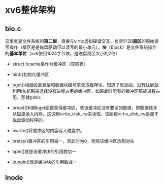 # xv6整体架构

## bio.c

这里就是文件系统的**第二层**，直接与virtio虚拟硬盘交互，负责512B**扇区**的原始读写操作（扇区是是磁盘驱动可以读写的最小单元）。**块**（Block）是文件系统操作的**基本单位**（xv6使用1024字节块，是磁盘扇区大小的2倍）

* struct bcache来作为缓冲区（双链表）

* bint()初始化缓冲区
* bget()根据设备类型和数据块编号来获取缓存块，知道了就返回，没有找到就利用rlu机制来选择没有进程占用的缓冲区，如果此时所有的缓冲区都被进程占用，那就panic
* bread()利用bget函数获得缓冲区，若该缓冲区没有要读的数据，即数据还未从磁盘读入内存，这调用virtio_disk_rw来读取。该函数virtio_disk_rw是属于磁盘驱动程序的。
* bwrite()将缓冲区的内容写入磁盘中。
* brelse()缓冲区的引用减一，若此时为0，则将该缓冲区放到对头
* bpin()就是该缓冲块的引用数加一
* bunpin()就是缓冲块的引用数减一





##  Inode

